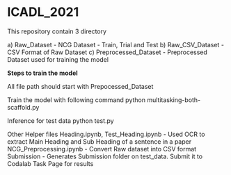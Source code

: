 # ICADL_2021

This repository contain 3 directory

a) Raw_Dataset - NCG Dataset - Train, Trial and Test
b) Raw_CSV_Dataset - CSV Format of Raw Dataset
c) Preprocessed_Dataset - Preprocessed Dataset used for training the model

**Steps to train the model**

All file path should start with Prepocessed_Dataset

Train the model with following command
python multitasking-both-scaffold.py

Inference for test data
python test.py

Other Helper files
Heading.ipynb, Test_Heading.ipynb - Used OCR to extract Main Heading and Sub Heading of a sentence in a paper
NCG_Preprocessing.ipynb - Convert Raw dataset into CSV format
Submission - Generates Submission folder on test_data. Submit it to Codalab Task Page for results
